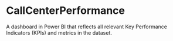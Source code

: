 # CallCenterPerformance
 A dashboard in Power BI that reflects all relevant Key Performance Indicators (KPIs) and metrics in the dataset.
